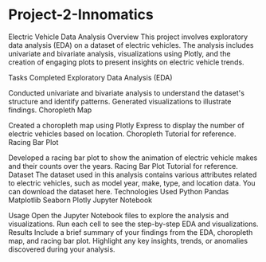 # Project-2-Innomatics

Electric Vehicle Data Analysis
Overview
This project involves exploratory data analysis (EDA) on a dataset of electric vehicles. The analysis includes univariate and bivariate analysis, visualizations using Plotly, and the creation of engaging plots to present insights on electric vehicle trends.

Tasks Completed
Exploratory Data Analysis (EDA)

Conducted univariate and bivariate analysis to understand the dataset's structure and identify patterns.
Generated visualizations to illustrate findings.
Choropleth Map

Created a choropleth map using Plotly Express to display the number of electric vehicles based on location.
Choropleth Tutorial for reference.
Racing Bar Plot

Developed a racing bar plot to show the animation of electric vehicle makes and their counts over the years.
Racing Bar Plot Tutorial for reference.
Dataset
The dataset used in this analysis contains various attributes related to electric vehicles, such as model year, make, type, and location data. You can download the dataset here.
Technologies Used
Python
Pandas
Matplotlib
Seaborn
Plotly
Jupyter Notebook

Usage
Open the Jupyter Notebook files to explore the analysis and visualizations.
Run each cell to see the step-by-step EDA and visualizations.
Results
Include a brief summary of your findings from the EDA, choropleth map, and racing bar plot. Highlight any key insights, trends, or anomalies discovered during your analysis.

